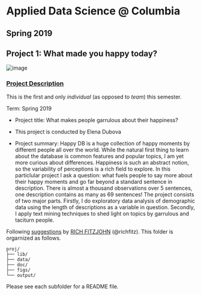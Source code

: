 # Applied Data Science @ Columbia
## Spring 2019
## Project 1: What made you happy today?

![image](figs/title.jpeg)

### [Project Description](doc/Proj1_desc.md)
This is the first and only *individual* (as opposed to *team*) this semester. 

Term: Spring 2019

+ Project title: What makes people garrulous about their happiness?
+ This project is conducted by Elena Dubova

+ Project summary: Happy DB is a huge collection of happy moments by different people all over the world. While the natural first thing to learn about the database is common features and popular topics, I am yet more curious about differences. Happiness is such an abstract notion, so the variability of perceptions is a rich field to explore. In this particlular project I ask a question: what fuels people to say more about their happy moments and go far beyond a standard sentence in description. There is almost a thousand observations over 5 sentences, one description contains as many as 69 sentences! The project consists of two major parts. Firstly, I do exploratory data analysis of demographic data using the length of descriptions as a variable in question. Secondly, I apply text mining techniques to shed light on topics by garrulous and taciturn people.

Following [suggestions](http://nicercode.github.io/blog/2013-04-05-projects/) by [RICH FITZJOHN](http://nicercode.github.io/about/#Team) (@richfitz). This folder is orgarnized as follows.

```
proj/
├── lib/
├── data/
├── doc/
├── figs/
└── output/
```

Please see each subfolder for a README file.
